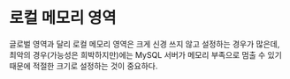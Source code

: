 # 로컬 메모리 영역
글로벌 영역과 달리 로컬 메모리 영역은 크게 신경 쓰지 않고 설정하는 경우가 많은데,  
최악의 경우(가능성은 희박하지만)에는 MySQL 서버가 메모리 부족으로 멈출 수 있기 때문에 적절한 크기로 설정하는 것이 중요하다.